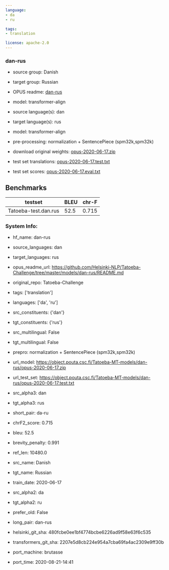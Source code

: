 ```yaml
---
language: 
- da
- ru

tags:
- translation

license: apache-2.0
---
```


### dan-rus

* source group: Danish 
* target group: Russian 
*  OPUS readme: [dan-rus](https://github.com/Helsinki-NLP/Tatoeba-Challenge/tree/master/models/dan-rus/README.md)

*  model: transformer-align
* source language(s): dan
* target language(s): rus
* model: transformer-align
* pre-processing: normalization + SentencePiece (spm32k,spm32k)
* download original weights: [opus-2020-06-17.zip](https://object.pouta.csc.fi/Tatoeba-MT-models/dan-rus/opus-2020-06-17.zip)
* test set translations: [opus-2020-06-17.test.txt](https://object.pouta.csc.fi/Tatoeba-MT-models/dan-rus/opus-2020-06-17.test.txt)
* test set scores: [opus-2020-06-17.eval.txt](https://object.pouta.csc.fi/Tatoeba-MT-models/dan-rus/opus-2020-06-17.eval.txt)

## Benchmarks

| testset               | BLEU  | chr-F |
|-----------------------|-------|-------|
| Tatoeba-test.dan.rus 	| 52.5 	| 0.715 |


### System Info: 
- hf_name: dan-rus

- source_languages: dan

- target_languages: rus

- opus_readme_url: https://github.com/Helsinki-NLP/Tatoeba-Challenge/tree/master/models/dan-rus/README.md

- original_repo: Tatoeba-Challenge

- tags: ['translation']

- languages: ['da', 'ru']

- src_constituents: {'dan'}

- tgt_constituents: {'rus'}

- src_multilingual: False

- tgt_multilingual: False

- prepro:  normalization + SentencePiece (spm32k,spm32k)

- url_model: https://object.pouta.csc.fi/Tatoeba-MT-models/dan-rus/opus-2020-06-17.zip

- url_test_set: https://object.pouta.csc.fi/Tatoeba-MT-models/dan-rus/opus-2020-06-17.test.txt

- src_alpha3: dan

- tgt_alpha3: rus

- short_pair: da-ru

- chrF2_score: 0.715

- bleu: 52.5

- brevity_penalty: 0.991

- ref_len: 10480.0

- src_name: Danish

- tgt_name: Russian

- train_date: 2020-06-17

- src_alpha2: da

- tgt_alpha2: ru

- prefer_old: False

- long_pair: dan-rus

- helsinki_git_sha: 480fcbe0ee1bf4774bcbe6226ad9f58e63f6c535

- transformers_git_sha: 2207e5d8cb224e954a7cba69fa4ac2309e9ff30b

- port_machine: brutasse

- port_time: 2020-08-21-14:41